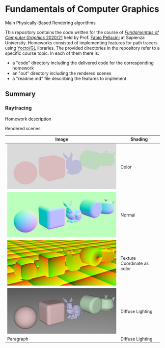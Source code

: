 # Fundamentals of Computer Graphics
Main Physically-Based Rendering algorithms

This repository contains the code written for the course of [<i>Fundamentals of Computer Graphics</i> 2020/21](https://pellacini.di.uniroma1.it/teaching/graphics20d/index.html) held by Prof. [Fabio Pellacini](https://pellacini.di.uniroma1.it) at Sapienza University. Homeworks consisted of implementing features for path tracers using [Yocto/GL](https://github.com/xelatihy/yocto-gl) libraries.
The provided directories in the repository refer to a specific course topic. In each of them there is:
<ul>
  <li>a "code" directory including the delivered code for the corresponding homework</li>
  <li>an "out" directory including the rendered scenes</li>
  <li>a "readme.md" file describing the features to implement</li>
</ul>

## Summary

### Raytracing

[Homework description](https://github.com/luismautone/fundamentals-computer-graphics/blob/main/raytracing/readme.md)

Rendered scenes

| Image      | Shading |
| ----------- | ----------- |
| ![](https://github.com/luismautone/fundamentals-computer-graphics/blob/main/raytracing/out/lowres/0x_color_720_9.jpg)      | Color       |
| ![](https://github.com/luismautone/fundamentals-computer-graphics/blob/main/raytracing/out/lowres/0x_normal_720_9.jpg)   | Normal        |
| ![](https://github.com/luismautone/fundamentals-computer-graphics/blob/main/raytracing/out/lowres/0x_texcoord_720_9.jpg)   | Texture Coordinate as color      |
| ![](https://github.com/luismautone/fundamentals-computer-graphics/blob/main/raytracing/out/lowres/0x_eyelight_720_9.jpg)   | Diffuse Lighting        |
| Paragraph   | Diffuse Lighting        |
